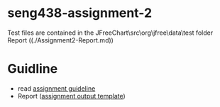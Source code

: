 # seng438-assignment-2

Test files are contained in the JFreeChart\src\org\jfree\data\test folder
Report ((./Assignment2-Report.md))

# Guidline

- read [assignment guideline](./Assignment2.md)
- Report  ([assignment output template](./Assignment2-Report.md))
